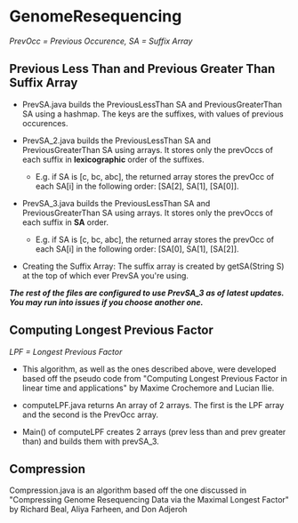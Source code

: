 # __GenomeResequencing__ #

*PrevOcc = Previous Occurence, SA = Suffix Array*

## Previous Less Than and Previous Greater Than Suffix Array ##

* PrevSA.java builds the PreviousLessThan SA and PreviousGreaterThan SA using a hashmap. The keys are the suffixes, with values of previous occurences. 

* PrevSA_2.java builds the PreviousLessThan SA and PreviousGreaterThan SA using arrays. It stores only the prevOccs of each suffix in __lexicographic__ order of the suffixes. 
   * E.g. if SA is [c, bc, abc], the returned array stores the prevOcc of each SA[i] in the following order: [SA[2], SA[1], [SA[0]].

* PrevSA_3.java builds the PreviousLessThan SA and PreviousGreaterThan SA using arrays. It stores only the prevOccs of each suffix in __SA__ order. 
    * E.g. if SA is [c, bc, abc], the returned array stores the prevOcc of each SA[i] in the following order: [SA[0], SA[1], [SA[2]].

* Creating the Suffix Array: The suffix array is created by getSA(String S) at the top of which ever PrevSA you're using. 

*__The rest of the files are configured to use PrevSA_3 as of latest updates. You may run into issues if you choose another one.__*

## Computing Longest Previous Factor ##
 *LPF = Longest Previous Factor*
 
* This algorithm, as well as the ones described above, were developed based off the pseudo code from "Computing Longest Previous Factor in linear time and applications" by Maxime Crochemore and Lucian Ilie.
 
* computeLPF.java returns An array of 2 arrays. The first is the LPF array and the second is the PrevOcc array.
 
* Main() of computeLPF creates 2 arrays (prev less than and prev greater than) and builds them with prevSA_3.  
 
## Compression ##
 
Compression.java is an algorithm based off the one discussed in "Compressing Genome Resequencing Data via the Maximal Longest Factor" by Richard Beal, Aliya Farheen, and Don Adjeroh
